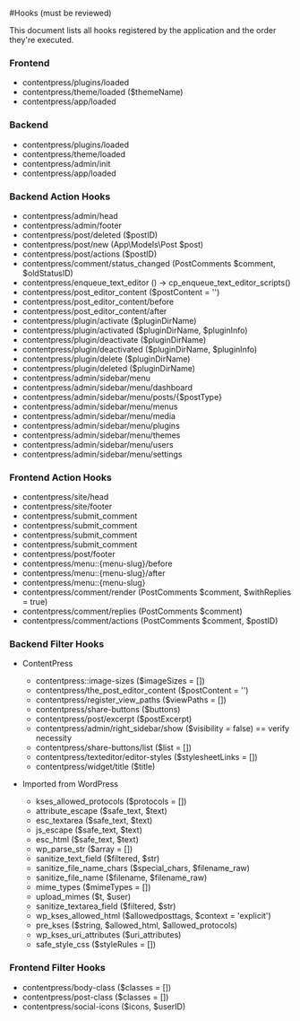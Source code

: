 #Hooks  (must be reviewed)

This document lists all hooks registered by the application and the order they're executed.

### Frontend
* contentpress/plugins/loaded
* contentpress/theme/loaded ($themeName)
* contentpress/app/loaded

### Backend
* contentpress/plugins/loaded
* contentpress/theme/loaded
* contentpress/admin/init
* contentpress/app/loaded


### Backend Action Hooks
* contentpress/admin/head
* contentpress/admin/footer
* contentpress/post/deleted ($postID)
* contentpress/post/new (App\Models\Post $post)
* contentpress/post/actions ($postID)
* contentpress/comment/status_changed (PostComments $comment, $oldStatusID)
* contentpress/enqueue_text_editor () -> cp_enqueue_text_editor_scripts()
* contentpress/post_editor_content ($postContent = '')
* contentpress/post_editor_content/before
* contentpress/post_editor_content/after
* contentpress/plugin/activate ($pluginDirName)
* contentpress/plugin/activated ($pluginDirName, $pluginInfo)
* contentpress/plugin/deactivate ($pluginDirName)
* contentpress/plugin/deactivated ($pluginDirName, $pluginInfo)
* contentpress/plugin/delete ($pluginDirName)
* contentpress/plugin/deleted ($pluginDirName)
* contentpress/admin/sidebar/menu
* contentpress/admin/sidebar/menu/dashboard
* contentpress/admin/sidebar/menu/posts/{$postType}
* contentpress/admin/sidebar/menu/menus
* contentpress/admin/sidebar/menu/media
* contentpress/admin/sidebar/menu/plugins
* contentpress/admin/sidebar/menu/themes
* contentpress/admin/sidebar/menu/users
* contentpress/admin/sidebar/menu/settings

### Frontend Action Hooks
* contentpress/site/head
* contentpress/site/footer
* contentpress/submit_comment
* contentpress/submit_comment
* contentpress/submit_comment
* contentpress/submit_comment
* contentpress/post/footer
* contentpress/menu::{menu-slug}/before
* contentpress/menu::{menu-slug}/after
* contentpress/menu::{menu-slug}
* contentpress/comment/render (PostComments $comment, $withReplies = true)
* contentpress/comment/replies (PostComments $comment)
* contentpress/comment/actions (PostComments $comment, $postID)


### Backend Filter Hooks
* ContentPress
    * contentpress::image-sizes ($imageSizes = [])
    * contentpress/the_post_editor_content ($postContent = '')
    * contentpress/register_view_paths ($viewPaths = [])
    * contentpress/share-buttons ($buttons)
    * contentpress/post/excerpt ($postExcerpt)
    * contentpress/admin/right_sidebar/show ($visibility = false) == verify necessity
    * contentpress/share-buttons/list ($list = [])
    * contentpress/texteditor/editor-styles ($stylesheetLinks = [])
    * contentpress/widget/title ($title)

* Imported from WordPress
    * kses_allowed_protocols ($protocols = [])
    * attribute_escape ($safe_text, $text)
    * esc_textarea ($safe_text, $text)
    * js_escape ($safe_text, $text)
    * esc_html ($safe_text, $text)
    * wp_parse_str ($array = [])
    * sanitize_text_field ($filtered, $str)
    * sanitize_file_name_chars ($special_chars, $filename_raw)
    * sanitize_file_name ($filename, $filename_raw)
    * mime_types ($mimeTypes = [])
    * upload_mimes ($t, $user)
    * sanitize_textarea_field ($filtered, $str)
    * wp_kses_allowed_html ($allowedposttags, $context = 'explicit')
    * pre_kses ($string, $allowed_html, $allowed_protocols)
    * wp_kses_uri_attributes ($uri_attributes)
    * safe_style_css ($styleRules = [])
 

### Frontend Filter Hooks
* contentpress/body-class ($classes = [])
* contentpress/post-class ($classes = [])
* contentpress/social-icons ($icons, $userID)
